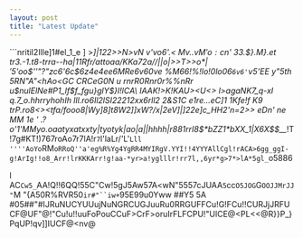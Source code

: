 ```yaml
---
layout: post
title: "Latest Update"
---
```


```nritiI2Ille]1#el_1_e ] >_]|122>>N>vN  v'vo6' .< Mv$. .vM 'o:c$n' 33.$}.M}.et tr3.-1.t8-trra--ha|$1$$1Rfr/$$atto$aa/KKa72a//||o|>>T>>o$*|'$5'oo$''"?"zc6'6c$6z4e4ee6MRe6v60ve %M66!%!lo!0lo06`6v6'`v5'EE y"5th 5RN"A"<hAo<GC CRCeG0N	u	rnrR0Rnr0r%%nRr u$nulElNe#P1_lf$f_fgu}glY$}I!lCA\ IAAK!>K!KAU><U<> l>agaNK7_q-xI q.7_o.hhrryhohIh ll l.ro6Il2lSI22212xx6rll 2 2&S1C e1r$e...eC$]1 1Kfe!f K9 trP.ro<oy>8<><tfa/fooo8|_Wy]8]t8W2]]xW?/x|2eV\]|]22e]c_HH2'n=2_>> eDn'
ne MM
1e ' .? o'1'M$My   o.oaa t$$yxat xxty |tyotyk|$ao|a||hhh$h|r881r$rI8$*bZZ1*b XX_1|X6X$  $__ _!T! 7g#KT !)767r oAo7r7lA!r`7 `l'laLr/'L'`Lll ''''AoYo`RM`oRRoQ''a'eg%R%Yg4YgRR4MYIRgV.YYI!!4YYYAllCgl!rACA>6gg_ggI-g!ArIg!!o8_Arr!lrKKKArr!g!aa-*yr>a!yglllr!rr7l,,6yr*g>7*>lA*5gl_`o5886

l AC`Cw5_`AA!Q!!6QQ!55C"Cw!5gJ5Aw57A<wN"5557cJUAA`5`cc`O5JOG`G`OOJJMrJJ"`M		"{A50R%RVR50`ir#"``iw+`95E99u0Yww		##Y5	5A	#05##"#IJRuNUCYUUujNuNGRCUGJuuRu0RRGUFFCu!G!FCu!!CURJjJRFUCF@UF"@!"Cu!u!!uuFoPouCCuF>CrF>oruIrFLFCPU!"UlCE@<PL<<@R}}P_}PqUP!qv]]IUCF@<nv@
```